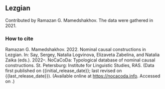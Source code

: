 ## Lezgian

Contributed by Ramazan G. Mamedshakhov. The data were gathered in 2021.

### How to cite

Ramazan G. Mamedshakhov. 2022. Nominal causal constructions in Lezgian. In: Say, Sergey, Natalia Logvinova,
Elizaveta Zabelina, and Natalia Zaika (eds.). 2022–. NoCaCoDa: Typological database of nominal causal constructions.
St. Petersburg: Institute for Linguistic Studies, RAS. (Data first published on {{initial_release_date}};
last revised on {{last_release_date}}). (Available online at https://nocacoda.info. Accessed on <span class="today-span"></span>.)
